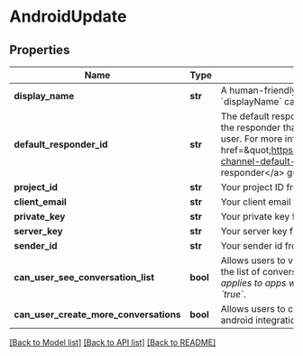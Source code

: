 # AndroidUpdate

## Properties
Name | Type | Description | Notes
------------ | ------------- | ------------- | -------------
**display_name** | **str** | A human-friendly name used to identify the integration. &#x60;displayName&#x60; can be unset by changing it to &#x60;null&#x60;. | [optional] 
**default_responder_id** | **str** | The default responder ID for the integration. This is the ID of the responder that will be used to send messages to the user. For more information, refer to &lt;a href&#x3D;\&quot;https://docs.smooch.io/guide/switchboard/#per-channel-default-responder\&quot;&gt;Per-channel default responder&lt;/a&gt; guide.  | [optional] 
**project_id** | **str** | Your project ID from your generated private key file. | [optional] 
**client_email** | **str** | Your client email from your generated private key file. | [optional] 
**private_key** | **str** | Your private key from your generated private key file. | [optional] 
**server_key** | **str** | Your server key from the fcm console. | [optional] 
**sender_id** | **str** | Your sender id from the fcm console. | [optional] 
**can_user_see_conversation_list** | **bool** | Allows users to view their list of conversations. By default, the list of conversations will be visible. *This setting only applies to apps where &#x60;settings.multiConvoEnabled&#x60; is set to &#x60;true&#x60;*.  | [optional] 
**can_user_create_more_conversations** | **bool** | Allows users to create more than one conversation on the android integration. | [optional] 

[[Back to Model list]](../README.md#documentation-for-models) [[Back to API list]](../README.md#documentation-for-api-endpoints) [[Back to README]](../README.md)


